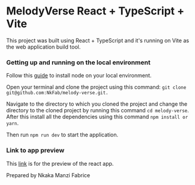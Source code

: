 # MelodyVerse React + TypeScript + Vite

This project was built using React + TypeScript and it's running on Vite as the web application build tool.

### Getting up and running on the local environment

Follow this [guide](https://nodejs.org/en/learn/getting-started/how-to-install-nodejs) to install node on your local environment.

Open your terminal and clone the project using this command: `git clone git@github.com:NkFab/melody-verse.git.`

Navigate to the directory to which you cloned the project and change the directory to the cloned project by running this command `cd melody-verse`. After this install all the dependencies using this command `npm install or yarn`.

Then run `npm run dev` to start the application.

### Link to app preview

This [link](https://melody-verse.netlify.app) is for the preview of the react app.


Prepared by Nkaka Manzi Fabrice